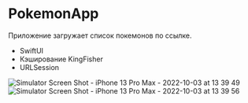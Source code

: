 # PokemonApp

Приложение загружает список покемонов по ссылке.

- SwiftUI
- Кэширование KingFisher
- URLSession

![Simulator Screen Shot - iPhone 13 Pro Max - 2022-10-03 at 13 39 49](https://user-images.githubusercontent.com/96779882/193558961-afbb09af-f6fb-4e28-8470-8d48722f8ff2.png)
![Simulator Screen Shot - iPhone 13 Pro Max - 2022-10-03 at 13 39 56](https://user-images.githubusercontent.com/96779882/193558966-501c9062-9c2b-415e-a9cf-56b94a9bb43c.png)
